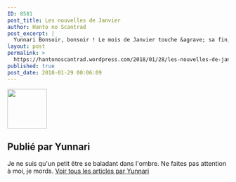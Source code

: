 ```yaml
---
ID: 8581
post_title: Les nouvelles de Janvier
author: Hanto no Scantrad
post_excerpt: |
  Yunnari Bonsoir, bonsoir ! Le mois de Janvier touche &agrave; sa fin, d&eacute;j&agrave; ! Et pour f&ecirc;ter &ccedil;a, nous avons d&eacute;cid&eacute; qu'il serait sympa de faire un petit r&eacute;cap' mensuel. Et il s'en est pass&eacute; des choses en un mois ! Tout d'abord, j'ai le regret de vous annoncer le d&eacute;part de Yumeko qui pour...... <a href="https://hantonoscantrad.wordpress.com/2018/01/28/les-nouvelles-de-janvier/#more-466">Lire la suite &rarr;</a>
layout: post
permalink: >
  https://hantonoscantrad.wordpress.com/2018/01/28/les-nouvelles-de-janvier/
published: true
post_date: 2018-01-29 00:06:09
---
```

<div class="feedwordpress-gaffer-full-text"><div class="author-avatar">
			<img alt="" src="https://1.gravatar.com/avatar/a436a161d37c89c3073aa421eed2af65?s=90&amp;d=identicon&amp;r=G" class="avatar avatar-90" height="90" width="90">
</div>
<div class="author-heading">
			<h2 class="author-title">Publié par <span class="author-name">Yunnari</span>
</h2>
		</div>
<p class="author-bio">
			Je ne suis qu'un petit être se baladant dans l'ombre. Ne faites pas attention à moi, je mords.			<a class="author-link" href="https://hantonoscantrad.wordpress.com/author/yunnari/" rel="author">
				Voir tous les articles par Yunnari			</a>
		</p></div>